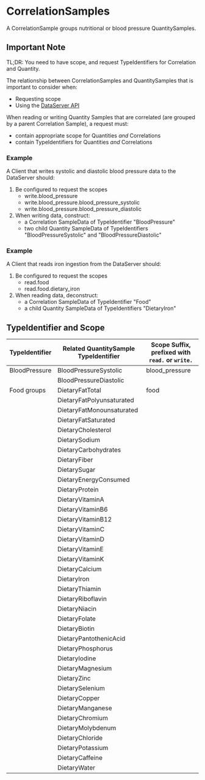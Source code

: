 # CorrelationSamples

A CorrelationSample groups nutritional or blood pressure QuantitySamples.

## Important Note

TL;DR: You need to have scope, and request TypeIdentifiers for Correlation and Quantity.

The relationship between CorrelationSamples and QuantitySamples that is important to consider when:

* Requesting scope
* Using the [DataServer API](../index.md)

When reading or writing Quantity Samples that are correlated (are grouped by a parent Correlation Sample), a request must:

* contain appropriate scope for Quantities _and_ Correlations
* contain TypeIdentifiers for Quantities _and_ Correlations

### Example

A Client that writes systolic and diastolic blood pressure data to the DataServer should:

1. Be configured to request the scopes
	* write.blood_pressure
	* write.blood_pressure.blood_pressure_systolic
	* write.blood_pressure.blood_pressure_diastolic
1. When writing data, construct:
	* a Correlation SampleData of TypeIdentifier "BloodPressure"
	* two child Quantity SampleData of TypeIdentifiers "BloodPressureSystolic" and "BloodPressureDiastolic"

### Example

A Client that reads iron ingestion from the DataServer should:

1. Be configured to request the scopes
	* read.food
	* read.food.dietary_iron
1. When reading data, deconstruct:
	* a Correlation SampleData of TypeIdentifier "Food"
	* a child Quantity SampleData of TypeIdentifiers "DietaryIron" 



## TypeIdentifier and Scope

| TypeIdentifier  | Related QuantitySample TypeIdentifier   | Scope Suffix, prefixed with `read.` or `write.` |
| -|-|- |
| BloodPressure   | BloodPressureSystolic                   | blood_pressure |
|                 | BloodPressureDiastolic |
| Food groups     | DietaryFatTotal                         | food |
|                 | DietaryFatPolyunsaturated |
|                 | DietaryFatMonounsaturated |
|                 | DietaryFatSaturated |
|                 | DietaryCholesterol |
|                 | DietarySodium |
|                 | DietaryCarbohydrates |
|                 | DietaryFiber |
|                 | DietarySugar |
|                 | DietaryEnergyConsumed |
|                 | DietaryProtein |
|                 | DietaryVitaminA |
|                 | DietaryVitaminB6 |
|                 | DietaryVitaminB12 |
|                 | DietaryVitaminC |
|                 | DietaryVitaminD |
|                 | DietaryVitaminE |
|                 | DietaryVitaminK |
|                 | DietaryCalcium |
|                 | DietaryIron |
|                 | DietaryThiamin |
|                 | DietaryRiboflavin |
|                 | DietaryNiacin |
|                 | DietaryFolate |
|                 | DietaryBiotin |
|                 | DietaryPantothenicAcid |
|                 | DietaryPhosphorus |
|                 | DietaryIodine |
|                 | DietaryMagnesium |
|                 | DietaryZinc |
|                 | DietarySelenium |
|                 | DietaryCopper |
|                 | DietaryManganese |
|                 | DietaryChromium |
|                 | DietaryMolybdenum |
|                 | DietaryChloride |
|                 | DietaryPotassium |
|                 | DietaryCaffeine |
|                 | DietaryWater |
